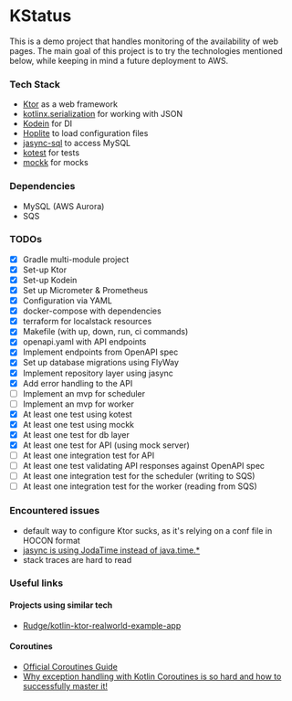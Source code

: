 # KStatus

This is a demo project that handles monitoring of the availability of web pages.
The main goal of this project is to try the technologies mentioned below, 
while keeping in mind a future deployment to AWS.

### Tech Stack

* [Ktor](https://github.com/ktorio/ktor) as a web framework
* [kotlinx.serialization](https://github.com/Kotlin/kotlinx.serialization) for working with JSON
* [Kodein](https://github.com/Kodein-Framework/Kodein-DI) for DI
* [Hoplite](https://github.com/sksamuel/hoplite) to load configuration files
* [jasync-sql](https://github.com/jasync-sql/jasync-sql) to access MySQL
* [kotest](https://github.com/kotest/kotest) for tests
* [mockk](https://github.com/mockk/mockk) for mocks

### Dependencies

* MySQL (AWS Aurora)
* SQS

### TODOs

- [x] Gradle multi-module project
- [x] Set-up Ktor
- [x] Set-up Kodein
- [x] Set up Micrometer & Prometheus
- [x] Configuration via YAML
- [x] docker-compose with dependencies
- [x] terraform for localstack resources
- [x] Makefile (with up, down, run, ci commands)
- [x] openapi.yaml with API endpoints
- [x] Implement endpoints from OpenAPI spec
- [x] Set up database migrations using FlyWay
- [x] Implement repository layer using jasync
- [x] Add error handling to the API
- [ ] Implement an mvp for scheduler
- [ ] Implement an mvp for worker
- [x] At least one test using kotest
- [x] At least one test using mockk
- [x] At least one test for db layer
- [x] At least one test for API (using mock server)
- [ ] At least one integration test for API
- [ ] At least one test validating API responses against OpenAPI spec
- [ ] At least one integration test for the scheduler (writing to SQS)
- [ ] At least one integration test for the worker (reading from SQS)

### Encountered issues

- default way to configure Ktor sucks, as it's relying on a conf file in HOCON format
- [jasync is using JodaTime instead of java.time.*](https://github.com/jasync-sql/jasync-sql/issues/131)
- stack traces are hard to read

### Useful links

#### Projects using similar tech

- [Rudge/kotlin-ktor-realworld-example-app](https://github.com/Rudge/kotlin-ktor-realworld-example-app)

#### Coroutines

- [Official Coroutines Guide](https://kotlinlang.org/docs/reference/coroutines/coroutines-guide.html)
- [Why exception handling with Kotlin Coroutines is so hard and how to successfully master it!](https://www.lukaslechner.com/why-exception-handling-with-kotlin-coroutines-is-so-hard-and-how-to-successfully-master-it/)